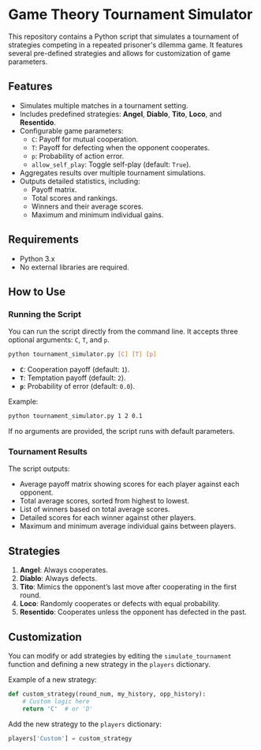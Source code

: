 # Game Theory Tournament Simulator

This repository contains a Python script that simulates a tournament of strategies competing in a repeated prisoner's dilemma game. It features several pre-defined strategies and allows for customization of game parameters.

## Features

- Simulates multiple matches in a tournament setting.
- Includes predefined strategies: **Angel**, **Diablo**, **Tito**, **Loco**, and **Resentido**.
- Configurable game parameters:
  - `C`: Payoff for mutual cooperation.
  - `T`: Payoff for defecting when the opponent cooperates.
  - `p`: Probability of action error.
  - `allow_self_play`: Toggle self-play (default: `True`).
- Aggregates results over multiple tournament simulations.
- Outputs detailed statistics, including:
  - Payoff matrix.
  - Total scores and rankings.
  - Winners and their average scores.
  - Maximum and minimum individual gains.

## Requirements

- Python 3.x
- No external libraries are required.

## How to Use

### Running the Script

You can run the script directly from the command line. It accepts three optional arguments: `C`, `T`, and `p`.

```bash
python tournament_simulator.py [C] [T] [p]
```

- **`C`**: Cooperation payoff (default: `1`).
- **`T`**: Temptation payoff (default: `2`).
- **`p`**: Probability of error (default: `0.0`).

Example:
```bash
python tournament_simulator.py 1 2 0.1
```

If no arguments are provided, the script runs with default parameters.

### Tournament Results

The script outputs:
- Average payoff matrix showing scores for each player against each opponent.
- Total average scores, sorted from highest to lowest.
- List of winners based on total average scores.
- Detailed scores for each winner against other players.
- Maximum and minimum average individual gains between players.

## Strategies

1. **Angel**: Always cooperates.
2. **Diablo**: Always defects.
3. **Tito**: Mimics the opponent’s last move after cooperating in the first round.
4. **Loco**: Randomly cooperates or defects with equal probability.
5. **Resentido**: Cooperates unless the opponent has defected in the past.

## Customization

You can modify or add strategies by editing the `simulate_tournament` function and defining a new strategy in the `players` dictionary.

Example of a new strategy:
```python
def custom_strategy(round_num, my_history, opp_history):
    # Custom logic here
    return 'C'  # or 'D'
```
Add the new strategy to the `players` dictionary:
```python
players['Custom'] = custom_strategy
```